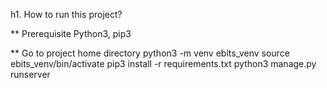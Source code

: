 h1. How to run this project?

** Prerequisite 
Python3, pip3

**
Go to project home directory
python3 -m venv ebits_venv
source ebits_venv/bin/activate
pip3 install -r requirements.txt
python3 manage.py runserver

